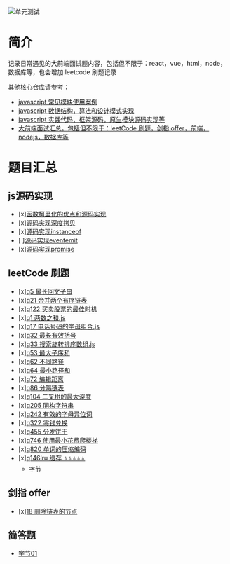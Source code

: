 ![单元测试](https://github.com/ddzyan/frontend-interview/workflows/Nodejs/badge.svg)

# 简介

记录日常遇见的大前端面试题内容，包括但不限于：react，vue，html，node，数据库等，也会增加 leetcode 刷题记录

其他核心仓库请参考：

* [javascript 常见模块使用案例](https://github.com/ddzyan/node-module-example)
* [javascript 数据结构，算法和设计模式实现](https://github.com/ddzyan/algorithmAndDataStructure)
* [javascript 实践代码，框架源码，原生模块源码实现等](https://github.com/ddzyan/node-project)
* [大前端面试汇总，包括但不限于：leetCode 刷题，剑指 offer，前端，nodejs，数据库等](https://github.com/ddzyan/node-project)

# 题目汇总

## js源码实现

- [x][函数柯里化的优点和源码实现](./js源码实现/函数柯里化.js)
- [x][源码实现深度拷贝](./js源码实现/深度拷贝.js)
- [x][源码实现instanceof](./js源码实现/instanceof.js)
- [ ][源码实现eventemit]()
- [x][源码实现promise](./js源码实现/promise源码实现)

## leetCode 刷题

- [x][q5 最长回文子串](./leetCode/q5最长回文子串)
- [x][q21 合并两个有序链表](./leetCode/q21合并两个有序链表)
- [x][q122 买卖股票的最佳时机](./leetCode/q122买卖股票的最佳时机)
- [x][q1 两数之和.js](./leetCode/q1两数之和.js)
- [x][q17 电话号码的字母组合.js](./leetCode/q17电话号码的字母组合.js)
- [x][q32 最长有效括号](./leetCode/q32最长有效括号)
- [x][q33 搜索旋转排序数组.js](./leetCode/q33搜索旋转排序数组.js)
- [x][q53 最大子序和](./leetCode/q53最大子序和)
- [x][q62 不同路径](./leetCode/q62不同路径)
- [x][q64 最小路径和](./leetCode/q64最小路径和)
- [x][q72 编辑距离](./leetCode/q72编辑距离)
- [x][q86 分隔链表](./leetCode/q86分隔链表)
- [x][q104 二叉树的最大深度](./leetCode/q104二叉树的最大深度)
- [x][q205 同构字符串](./leetCode/q205同构字符串)
- [x][q242 有效的字母异位词](./leetCode/q242有效的字母异位词)
- [x][q322 零钱兑换](./leetCode/q322零钱兑换)
- [x][q455 分发饼干](./leetCode/q455分发饼干)
- [x][q746 使用最小花费爬楼梯](./leetCode/q746使用最小花费爬楼梯)
- [x][q820 单词的压缩编码](./leetCode/q820单词的压缩编码)
- [x][q146lru 缓存 ⭐️⭐️⭐️⭐️⭐️](./leetCode/q146LRU缓存)
  - 字节

## 剑指 offer

- [x][18 删除链表的节点](./leetCode/18删除链表的节点)

## 简答题
- [字节01](./简答题/字节01.md)